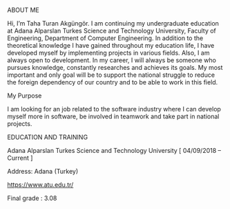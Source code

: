 ABOUT ME

Hi, I’m Taha Turan Akgüngör. I am continuing my undergraduate education at Adana Alparslan Turkes Science and Technology University, Faculty of
Engineering, Department of Computer Engineering. In addition to the theoretical knowledge I have gained throughout my
education life, I have developed myself by implementing projects in various fields. Also, I am always open to development. In
my career, I will always be someone who pursues knowledge, constantly researches and achieves its goals. My most
important and only goal will be to support the national struggle to reduce the foreign dependency of our country and to be
able to work in this field.


My Purpose

I am looking for an job related to the software industry where I can develop myself more in software, be involved in
teamwork and take part in national projects.

EDUCATION AND TRAINING

Adana Alparslan Turkes Science and Technology University [ 04/09/2018 – Current ]

Address: Adana (Turkey)

https://www.atu.edu.tr/

Final grade : 3.08



